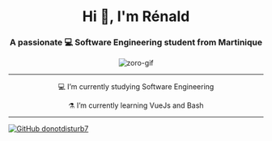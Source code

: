 <h1 align="center">Hi 👋, I'm Rénald</h1>
<h3 align="center">
    A passionate 💻 Software Engineering student from Martinique
</h3>

<div align="center">
    <img src="https://i.pinimg.com/originals/ed/a7/c2/eda7c2db1343da1ddf2705923add2857.gif"
        alt="zoro-gif" align="center" />
</div>

<hr>

<div align="center">
    <p>💻 I’m currently studying Software Engineering</p>
    <p>⚗️ I’m currently learning VueJs and Bash</p>
</div>




<hr />

[![GitHub
donotdisturb7](https://img.shields.io/github/followers/donotdisturb7?label=follow&style=social)](https://github.com/donotdisturb7)
